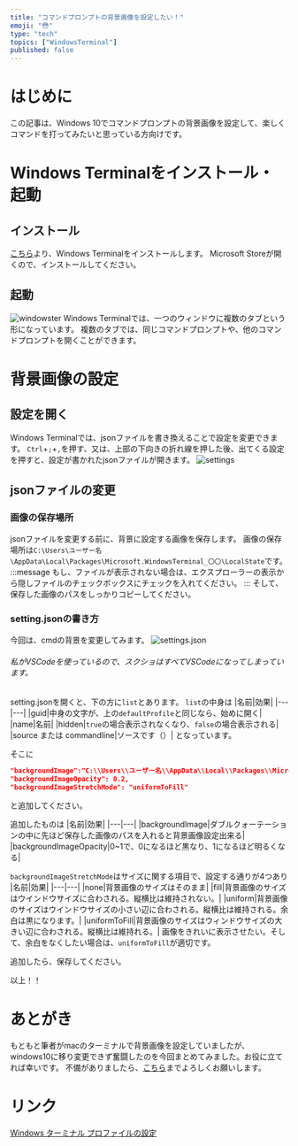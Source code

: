 ```yaml
---
title: "コマンドプロンプトの背景画像を設定したい！"
emoji: "😳"
type: "tech"
topics: ["WindowsTerminal"]
published: false
---
```


# はじめに
この記事は、Windows 10でコマンドプロンプトの背景画像を設定して、楽しくコマンドを打ってみたいと思っている方向けです。



# Windows Terminalをインストール・起動
## インストール
 [こちら](https://www.microsoft.com/ja-jp/p/windows-terminal/9n0dx20hk701?activetab=pivot:overviewtab)より、Windows Terminalをインストールします。
 Microsoft Storeが開くので、インストールしてください。

## 起動
![windowster](https://storage.googleapis.com/zenn-user-upload/x825zzif7oemuepatprhl5b1f8iv)
Windows Terminalでは、一つのウィンドウに複数のタブという形になっています。
複数のタブでは、同じコマンドプロンプトや、他のコマンドプロンプトを開くことができます。

# 背景画像の設定

## 設定を開く

Windows Terminalでは、jsonファイルを書き換えることで設定を変更できます。
`Ctrl`+`;`+`,`を押す、又は、上部の下向きの折れ線を押した後、出てくる設定を押すと、設定が書かれたjsonファイルが開きます。
![settings](https://storage.googleapis.com/zenn-user-upload/gv8xp42vt3catgihgwly4b59tun1)



## jsonファイルの変更
### 画像の保存場所
jsonファイルを変更する前に、背景に設定する画像を保存します。
画像の保存場所は`C:\Users\ユーザー名\AppData\Local\Packages\Microsoft.WindowsTerminal_〇〇\LocalState`です。
:::message
もし、ファイルが表示されない場合は、エクスプローラーの表示から隠しファイルのチェックボックスにチェックを入れてください。
:::
そして、保存した画像のパスをしっかりコピーしてください。


### setting.jsonの書き方
今回は、cmdの背景を変更してみます。
![settings.json](https://storage.googleapis.com/zenn-user-upload/y8wcjey7c2oyceablut3wech029a)
###### 私がVSCodeを使っているので、スクショはすべてVSCodeになってしまっています。
setting.jsonを開くと、下の方に`list`とあります。
`list`の中身は
|名前|効果|
|---|---|
|guid|中身の文字が、上の`defaultProfile`と同じなら、始めに開く|
|name|名前|
|hidden|`true`の場合表示されなくなり、`false`の場合表示される|
|source または commandline|ソースです（）|
となっています。

そこに
```json
"backgroundImage":"C:\\Users\\ユーザー名\\AppData\\Local\\Packages\\MicrosoftWindowsTerminal_〇〇\\LocalState\\画像名",
"backgroundImageOpacity": 0.2,
"backgroundImageStretchMode": "uniformToFill"
```
と追加してください。

追加したものは
|名前|効果|
|---|---|
|backgroundImage|ダブルクォーテーションの中に先ほど保存した画像のパスを入れると背景画像設定出来る|
|backgroundImageOpacity|0~1で、0になるほど黒なり、1になるほど明るくなる|

`backgroundImageStretchMode`はサイズに関する項目で、設定する通りが4つあり
|名前|効果|
|---|---|
|none|背景画像のサイズはそのまま|
|fill|背景画像のサイズはウインドウサイズに合わされる。縦横比は維持されない。|
|uniform|背景画像のサイズはウインドウサイズの小さい辺に合わされる。縦横比は維持される。余白は黒になります。|
|uniformToFill|背景画像のサイズはウィンドウサイズの大きい辺に合わされる。縦横比は維持れる。|
画像をきれいに表示させたい。そして、余白をなくしたい場合は、`uniformToFill`が適切です。

追加したら、保存してください。

以上！！

# あとがき
もともと筆者がmacのターミナルで背景画像を設定していましたが、windows10に移り変更できず奮闘したのを今回まとめてみました。お役に立てれば幸いです。
不備がありましたら、[こちら](https://twitter.com/_Emiya_Saber)までよろしくお願いします。

# リンク
[Windows ターミナル プロファイルの設定](https://docs.microsoft.com/ja-jp/windows/terminal/customize-settings/profile-settings#unique-identifier)